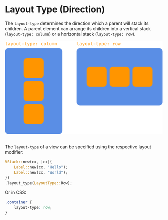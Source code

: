 # Layout Type (Direction)

The `layout-type` determines the direction which a parent will stack its children. A parent element can arrange its children into a vertical stack (`layout-type: column`) or a horizontal stack (`layout-type: row`).

![layout_type](../layout/images/layout_type.svg)

## 

The `layout-type` of a view can be specified using the respective layout modifier:

```rust
VStack::new(cx, |cx|{
    Label::new(cx, "Hello");
    Label::new(cx, "World");
})
.layout_type(LayoutType::Row);
```

Or in CSS:

```css
.container {
    layout-type: row;
}
```
